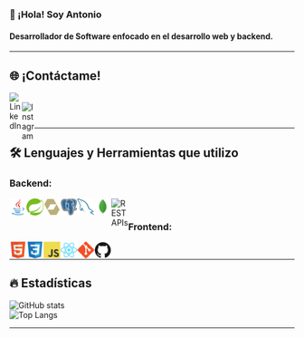 ### 👋 ¡Hola! Soy Antonio  
#### Desarrollador de Software enfocado en el desarrollo web y backend.

---

## 🌐 ¡Contáctame!

[<img align="left" alt="LinkedIn" width="22px" src="https://cdn.worldvectorlogo.com/logos/linkedin-icon-2.svg" />][linkedin]  
[<img align="left" alt="Instagram" width="22px" src="https://raw.githubusercontent.com/gauravghongde/social-icons/master/SVG/Color/Instagram.svg" />][instagram]

<br />

---

## 🛠️ Lenguajes y Herramientas que utilizo

### **Backend:**
<img align="left" alt="Java" width="30px" src="https://raw.githubusercontent.com/devicons/devicon/master/icons/java/java-original.svg" />
<img align="left" alt="Spring Boot" width="30px" src="https://raw.githubusercontent.com/devicons/devicon/master/icons/spring/spring-original.svg" />
<img align="left" alt="Hibernate" width="30px" src="https://raw.githubusercontent.com/devicons/devicon/master/icons/hibernate/hibernate-plain.svg" />
<img align="left" alt="PostgreSQL" width="30px" src="https://raw.githubusercontent.com/devicons/devicon/master/icons/postgresql/postgresql-original.svg" />
<img align="left" alt="MySQL" width="30px" src="https://raw.githubusercontent.com/devicons/devicon/master/icons/mysql/mysql-original.svg" />
<img align="left" alt="MongoDB" width="30px" src="https://raw.githubusercontent.com/devicons/devicon/master/icons/mongodb/mongodb-original.svg" />
<img align="left" alt="REST APIs" width="30px" src="https://cdn.worldvectorlogo.com/logos/api.svg" />
<br />

### **Frontend:**
<img align="left" alt="HTML5" width="30px" src="https://raw.githubusercontent.com/devicons/devicon/master/icons/html5/html5-original.svg" />
<img align="left" alt="CSS3" width="30px" src="https://raw.githubusercontent.com/devicons/devicon/master/icons/css3/css3-original.svg" />
<img align="left" alt="JavaScript" width="30px" src="https://raw.githubusercontent.com/devicons/devicon/master/icons/javascript/javascript-original.svg" />
<img align="left" alt="ReactJS" width="30px" src="https://raw.githubusercontent.com/devicons/devicon/master/icons/react/react-original.svg" />
<img align="left" alt="Git" width="30px" src="https://raw.githubusercontent.com/devicons/devicon/master/icons/git/git-original.svg" />
<img align="left" alt="GitHub" width="30px" src="https://raw.githubusercontent.com/devicons/devicon/master/icons/github/github-original.svg" />
<br />

---

## 🔥 Estadísticas

![GitHub stats](https://github-readme-stats.vercel.app/api?username=patinodeveloper&show_icons=true&theme=tokyonight)  
![Top Langs](https://github-readme-stats.vercel.app/api/top-langs/?username=patinodeveloper&layout=compact&theme=tokyonight)

---

[linkedin]: https://www.linkedin.com/in/antonio-patino-dev/
[instagram]: https://www.instagram.com/anntonio_patino/
